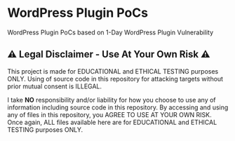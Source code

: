 # WordPress Plugin PoCs

WordPress Plugin PoCs based on 1-Day WordPress Plugin Vulnerability



## :warning: Legal Disclaimer - Use At Your Own Risk :warning:

This project is made for EDUCATIONAL and ETHICAL TESTING purposes ONLY. Using of source code in this repository for attacking targets without prior mutual consent is ILLEGAL. 

I take **NO** responsibility and/or liability for how you choose to use any of information including source code in this repository. By accessing and using any of files in this repository, you AGREE TO USE AT YOUR OWN RISK. Once again, ALL files available here are for EDUCATIONAL and ETHICAL TESTING purposes ONLY.